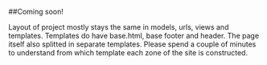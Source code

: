 ##Coming soon!

Layout of project mostly stays the same in models, urls, views and templates.
Templates do have base.html, base footer and header. The page itself also splitted in separate templates.
Please spend a couple of minutes to understand from which template each zone of the site is constructed.
